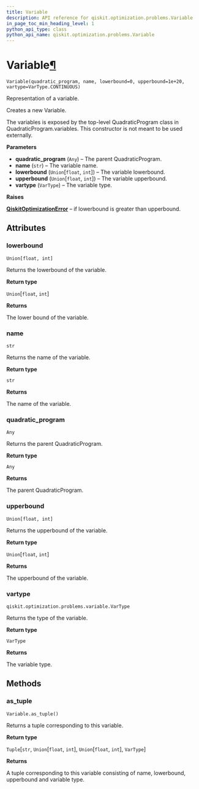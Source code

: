 ```yaml
---
title: Variable
description: API reference for qiskit.optimization.problems.Variable
in_page_toc_min_heading_level: 1
python_api_type: class
python_api_name: qiskit.optimization.problems.Variable
---
```


# Variable[¶](#variable "Permalink to this headline")

<span id="qiskit.optimization.problems.Variable" />

`Variable(quadratic_program, name, lowerbound=0, upperbound=1e+20, vartype=VarType.CONTINUOUS)`

Representation of a variable.

Creates a new Variable.

The variables is exposed by the top-level QuadraticProgram class in QuadraticProgram.variables. This constructor is not meant to be used externally.

**Parameters**

*   **quadratic\_program** (`Any`) – The parent QuadraticProgram.
*   **name** (`str`) – The variable name.
*   **lowerbound** (`Union`\[`float`, `int`]) – The variable lowerbound.
*   **upperbound** (`Union`\[`float`, `int`]) – The variable upperbound.
*   **vartype** (`VarType`) – The variable type.

**Raises**

[**QiskitOptimizationError**](qiskit.optimization.QiskitOptimizationError "qiskit.optimization.QiskitOptimizationError") – if lowerbound is greater than upperbound.

## Attributes

### lowerbound

<span id="qiskit.optimization.problems.Variable.lowerbound" />

`Union[float, int]`

Returns the lowerbound of the variable.

**Return type**

`Union`\[`float`, `int`]

**Returns**

The lower bound of the variable.

### name

<span id="qiskit.optimization.problems.Variable.name" />

`str`

Returns the name of the variable.

**Return type**

`str`

**Returns**

The name of the variable.

### quadratic\_program

<span id="qiskit.optimization.problems.Variable.quadratic_program" />

`Any`

Returns the parent QuadraticProgram.

**Return type**

`Any`

**Returns**

The parent QuadraticProgram.

### upperbound

<span id="qiskit.optimization.problems.Variable.upperbound" />

`Union[float, int]`

Returns the upperbound of the variable.

**Return type**

`Union`\[`float`, `int`]

**Returns**

The upperbound of the variable.

### vartype

<span id="qiskit.optimization.problems.Variable.vartype" />

`qiskit.optimization.problems.variable.VarType`

Returns the type of the variable.

**Return type**

`VarType`

**Returns**

The variable type.

## Methods

### as\_tuple

<span id="qiskit.optimization.problems.Variable.as_tuple" />

`Variable.as_tuple()`

Returns a tuple corresponding to this variable.

**Return type**

`Tuple`\[`str`, `Union`\[`float`, `int`], `Union`\[`float`, `int`], `VarType`]

**Returns**

A tuple corresponding to this variable consisting of name, lowerbound, upperbound and variable type.

